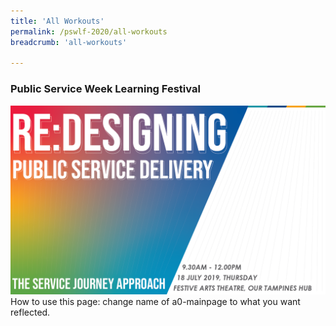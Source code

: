```yaml
---
title: 'All Workouts'
permalink: /pswlf-2020/all-workouts
breadcrumb: 'all-workouts'

---
```



### Public Service Week Learning Festival
![PSC2020](/images/Conference_Banner.png)
<br>
How to use this page: change name of a0-mainpage to what you want reflected. 
<br>
<br>
